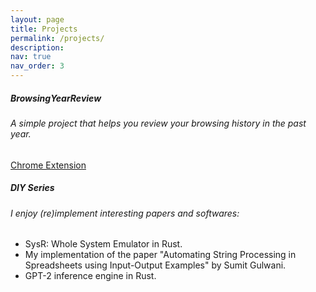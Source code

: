 ```yaml
---
layout: page
title: Projects
permalink: /projects/
description:
nav: true
nav_order: 3
---
```


<div class="content">
  <div class="card mt-3">
    <div class="p-3">
      <div class="row">
        <div class="col-sm-10">
          <h5 class="font-weight-bold"> BrowsingYearReview </h5>
        </div>
        <div class="col-sm-2 text-left text-sm-right">
          <div class="row ml-1 mr-1 p-0">
            <div class="icon" data-toggle="tooltip" title="Code Repository">
              <a href="https://github.com/Qi-Zhan/BrowsingYearReview"><i class="fa-brands fa-github gh-icon"></i></a>
            </div>
          </div>
        </div>
      </div>
      <h6 class="font-italic mt-2 mt-sm-0">
        A simple project that helps you review your browsing history in the past year. 
      </h6>
      <a href="https://chrome.google.com/webstore/detail/browsing-year-review/cajegnmfgehjccfjlekbmmgcibbkocnm?authuser=0&hl=zh-CN&pli=1">
          Chrome Extension
      </a>
    </div>
  </div>

  <!-- <div class="card mt-3">
    <div class="p-3">
      <div class="row">
        <div class="col-sm-10">
          <h5 class="font-weight-bold"> Program Analysis Note(WIP) </h5>
        </div>
        <div class="col-sm-2 text-left text-sm-right">
          <div class="row ml-1 mr-1 p-0">
            <div class="icon" data-toggle="tooltip" title="Code Repository">
              <a href="TODO:"><i class="fa-brands fa-github gh-icon"></i></a>
            </div>
          </div>
        </div>
      </div>
      <h6 class="font-italic mt-2 mt-sm-0">
        My notes for Program Analysis over 100 pages written in Chinese, including: </h6>
      <ul class="card-text font-weight-light ">
        <li>Dataflow Analysis and Lattice Theory</li>
        <li>Interprecedual Analysis and IFDS Algorithm</li>
        <li>Pointer Analysis</li>
        <li>Abstract Interpretation</li>
        <li>Symbolic Execution</li>
        <li> ... </li>
      </ul>
    </div>
  </div> -->

  <div class="card mt-3">
    <div class="p-3">
      <div class="row">
        <div class="col-sm-10">
          <h5 class="font-weight-bold"> DIY Series </h5>
        </div>
      </div>
      <h6 class="font-italic mt-2 mt-sm-0">
        I enjoy (re)implement interesting papers and softwares: </h6>
      <ul class="card-text font-weight-light">
        <li>SysR: Whole System Emulator in Rust.
          <a href="https://github.com/Qi-Zhan/SysR"><i class="fa-brands fa-github gh-icon"></i></a>
        </li>
        <li>My implementation of the paper "Automating String Processing in Spreadsheets using Input-Output Examples" by
          Sumit Gulwani.
          <a href="https://github.com/Qi-Zhan/FlashFill"><i class="fa-brands fa-github gh-icon"></i></a>
        </li>
        <li> GPT-2 inference engine in Rust.
          <a href="https://github.com/Qi-Zhan/gpt.rs"><i class="fa-brands fa-github gh-icon"></i></a>
        </li>
      </ul>
    </div>
  </div>
</div>